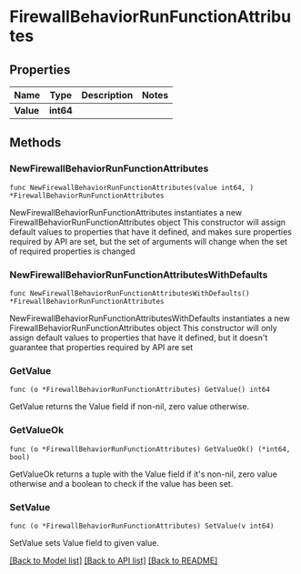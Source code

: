 # FirewallBehaviorRunFunctionAttributes

## Properties

Name | Type | Description | Notes
------------ | ------------- | ------------- | -------------
**Value** | **int64** |  | 

## Methods

### NewFirewallBehaviorRunFunctionAttributes

`func NewFirewallBehaviorRunFunctionAttributes(value int64, ) *FirewallBehaviorRunFunctionAttributes`

NewFirewallBehaviorRunFunctionAttributes instantiates a new FirewallBehaviorRunFunctionAttributes object
This constructor will assign default values to properties that have it defined,
and makes sure properties required by API are set, but the set of arguments
will change when the set of required properties is changed

### NewFirewallBehaviorRunFunctionAttributesWithDefaults

`func NewFirewallBehaviorRunFunctionAttributesWithDefaults() *FirewallBehaviorRunFunctionAttributes`

NewFirewallBehaviorRunFunctionAttributesWithDefaults instantiates a new FirewallBehaviorRunFunctionAttributes object
This constructor will only assign default values to properties that have it defined,
but it doesn't guarantee that properties required by API are set

### GetValue

`func (o *FirewallBehaviorRunFunctionAttributes) GetValue() int64`

GetValue returns the Value field if non-nil, zero value otherwise.

### GetValueOk

`func (o *FirewallBehaviorRunFunctionAttributes) GetValueOk() (*int64, bool)`

GetValueOk returns a tuple with the Value field if it's non-nil, zero value otherwise
and a boolean to check if the value has been set.

### SetValue

`func (o *FirewallBehaviorRunFunctionAttributes) SetValue(v int64)`

SetValue sets Value field to given value.



[[Back to Model list]](../README.md#documentation-for-models) [[Back to API list]](../README.md#documentation-for-api-endpoints) [[Back to README]](../README.md)


